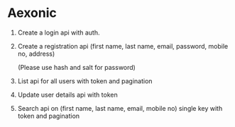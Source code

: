 # Aexonic
1. Create a login api with auth. 

2. Create a registration api (first name, last name, email, password, mobile no, address) 

    (Please use hash and salt for password)  

 3. List api for all users with token and pagination  

 4. Update user details api with token  

 5. Search api on (first name, last name, email, mobile no) single key with token and pagination  
